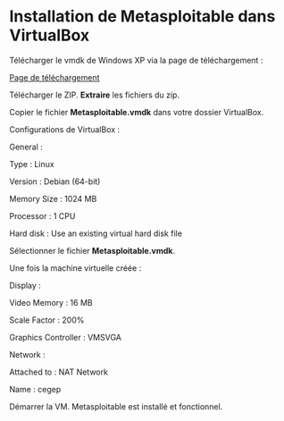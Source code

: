 # Installation de Metasploitable dans VirtualBox

Télécharger le vmdk de Windows XP via la page de téléchargement :

[Page de téléchargement](https://cegepvicto.sharepoint.com/:u:/s/Piratageethique/EVrPSZtUtX5KleUH_veBYQMBupRliViJ5GykQql_LJALmQ?e=1R31sI)

Télécharger le ZIP. **Extraire** les fichiers du zip.

Copier le fichier **Metasploitable.vmdk** dans votre dossier VirtualBox.

Configurations de VirtualBox :

General :

Type : Linux

Version : Debian (64-bit)

Memory Size : 1024 MB

Processor : 1 CPU

Hard disk : Use an existing virtual hard disk file

Sélectionner le fichier **Metasploitable.vmdk**.

Une fois la machine virtuelle créée :

Display :

Video Memory : 16 MB

Scale Factor : 200%

Graphics Controller : VMSVGA

Network :

Attached to : NAT Network

Name : cegep

Démarrer la VM. Metasploitable est installé et fonctionnel.
